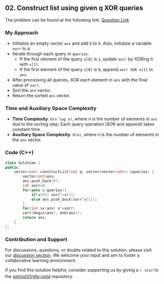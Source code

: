 ## 02. Construct list using given q XOR queries
The problem can be found at the following link: [Question Link](https://www.geeksforgeeks.org/problems/construct-list-using-given-q-xor-queries/1)

### My Approach
- Initialize an empty vector `ans` and add `0` to it. Also, initialize a variable `xorr` to `0`.
- Iterate through each query in `queries`.
  - If the first element of the query `x[0]` is `1`, update `xorr` by XORing it with `x[1]`.
  - If the first element of the query `x[0]` is `0`, append `xorr XOR x[1]` to `ans`.
- After processing all queries, XOR each element in `ans` with the final value of `xorr`.
- Sort the `ans` vector.
- Return the sorted `ans` vector.

### Time and Auxiliary Space Complexity

- **Time Complexity**: `O(n log n)`, where n is the number of elements in `ans` due to the sorting step. Each query operation (XOR and append) takes constant time.
- **Auxiliary Space Complexity**: `O(n)`, where n is the number of elements in the `ans` vector.

### Code (C++)

```cpp
class Solution {
public:
    vector<int> constructList(int q, vector<vector<int>> &queries) {
        vector<int>ans;
        ans.push_back(0);
        int xorr=0;
        for(auto x:queries){
            if(x[0]) xorr^=x[1];
            else ans.push_back(xorr^x[1]);
        }
        for(int &x:ans) x^=xorr;
        sort(begin(ans), end(ans));
        return ans;
    }
};
```

### Contribution and Support

For discussions, questions, or doubts related to this solution, please visit our [discussion section](https://github.com/getlost01/gfg-potd/discussions). We welcome your input and aim to foster a collaborative learning environment.

If you find this solution helpful, consider supporting us by giving a `⭐ star` to the [getlost01/gfg-potd](https://github.com/getlost01/gfg-potd) repository.